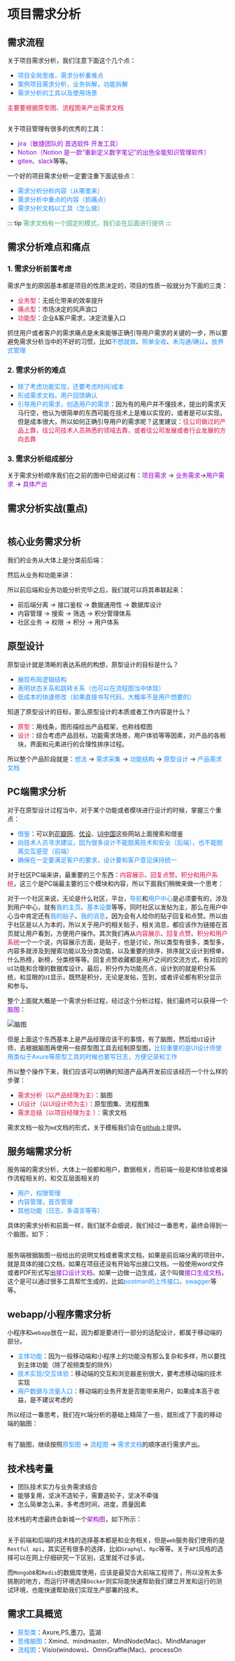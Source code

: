 # 项目需求分析

## 需求流程
关于项目需求分析，我们注意下面这个几个点：
+ <font color=#1E90FF>项目全局思维，需求分析重难点</font>
+ <font color=#1E90FF>案例项目需求分析，业务拆解，功能拆解</font>
+ <font color=#1E90FF>需求分析的工具以及使用场景</font>

<font color=#DD1144>主要要根据原型图、流程图来产出需求文档</font>

<img :src="$withBase('/bigfrontend-devop-3.png')" alt="">

关于项目管理有很多的优秀的工具：
+ <font color=#9400D3>jira（敏捷团队的 首选软件 开发工具）</font>
+ <font color=#9400D3>Notion（Notion 是一款“重新定义数字笔记”的出色全能知识管理软件）</font>
+ <font color=#9400D3>gitee</font>、<font color=#9400D3>slack</font>等等。

一个好的项目需求分析一定要注重下面这些点：
+ <font color=#1E90FF>需求分析分析内容（从哪里来）</font>
+ <font color=#1E90FF>需求分析中重点的内容（抓痛点）</font>
+ <font color=#1E90FF>需求分析文档以工具（怎么做）</font>

::: tip
<font color=#3eaf7c>需求文档有一个固定的模式，我们会在后面进行提供</font>
:::

## 需求分析难点和痛点
### 1. 需求分析前置考虑
需求产生的原因基本都是项目的性质决定的，项目的性质一般就分为下面的三类：
+ <font color=#DD1144>业务型</font>：无纸化带来的效率提升
+ <font color=#DD1144>痛点型</font>：市场决定的风声浪口
+ <font color=#DD1144>功能型</font>：企业&客户需求，决定流量入口

抓住用户或者客户的需求痛点是未来能够正确引导用户需求的关键的一步，所以要避免需求分析当中的不好的习惯，比如<font color=#1E90FF>不想就做</font>、<font color=#1E90FF>照单全收</font>、<font color=#1E90FF>未沟通/确认</font>、<font color=#1E90FF>放养式管理</font>

### 2. 需求分析的难点
+ <font color=#1E90FF>除了考虑功能实现，还要考虑时间/成本</font>
+ <font color=#1E90FF>形成需求文档，用户回馈确认</font>
+ <font color=#1E90FF>引导用户的需求，创造用户的需求</font>：因为有的用户并不懂技术，提出的需求天马行空，他认为很简单的东西可能在技术上是难以实现的，或者是可以实现，但是成本很大，所以如何正确引导用户的需求呢？这里建议：<font color=#DD1144>往公司做过的产品上靠，往公司技术人员熟悉的领域去靠，或者往公司发展或者行业发展的方向去靠</font>

### 3. 需求分析组成部分
关于需求分析顺序我们在之前的图中已经说过有：<font color=#9400D3>项目需求</font> -> <font color=#9400D3>业务需求</font>-><font color=#9400D3>用户需求</font> -> <font color=#9400D3>具体产出</font>

## 需求分析实战(重点)
<img :src="$withBase('/bigfrontend-devop-4.png')" alt="">


## 核心业务需求分析
我们的业务从大体上是分类前后端：
<img :src="$withBase('/bigfrontend-devop-5.png')" alt="">

然后从业务和功能来讲：
<img :src="$withBase('/bigfrontend-devop-6.png')" alt="">

所以前后端和业务功能分析完毕之后，我们就可以将其串联起来：
+ 前后端分离 -> 接口鉴权 -> 数据通用性 -> 数据库设计
+ 内容管理 -> 搜索 -> 筛选 -> 积分管理体系
+ 社区业务 -> 权限 -> 积分 -> 用户体系

## 原型设计
原型设计就是清晰的表达系统的构想，原型设计的目标是什么？
+ <font color=#1E90FF>展现布局逻辑结构</font>
+ <font color=#1E90FF>表明状态关系和跳转关系（也可以在流程图当中体现）</font>
+ <font color=#1E90FF>低成本的快速修改（如果直接书写代码，大概率不是用户想要的）</font>

知道了原型设计的目标，那么原型设计的本质或者工作内容是什么？
+ <font color=#DD1144>原型</font>：用线条，图形描绘出产品框架，也称线框图
+ <font color=#DD1144>设计</font>：综合考虑产品目标，功能需求场景，用户体验等等因素，对产品的各板块，界面和元素进行的合理性排序过程。

所以整个产品阶段就是：<font color=#1E90FF>想法</font> -> <font color=#1E90FF>需求采集</font> -> <font color=#1E90FF>功能结构</font> -> <font color=#1E90FF>原型设计</font> -> <font color=#1E90FF>产品需求文档</font>

## PC端需求分析
对于在原型设计过程当中，对于某个功能或者模块进行设计的时候，掌握三个重点：
+ <font color=#1E90FF>借鉴</font>：可以到[花瓣网](huaban.com)、[优设](uisdc.com)、[UI中国](ui.cn)这些网站上面搜索和借鉴
+ <font color=#1E90FF>向技术人员寻求建议，因为很多设计不能脱离技术和安全（后端），也不能脱离交互感受（前端）</font>
+ <font color=#1E90FF>确保在一定要满足客户的要求，设计要和客户意见保持统一</font>

对于社区PC端来讲，最重要的三个东西：<font color=#DD1144>内容展示</font>、<font color=#DD1144>回复点赞</font>、<font color=#DD1144>积分和用户系统</font>，这三个是PC端最主要的三个模块和内容，所以下面我们稍微来做一个思考：

对于一个社区来说，无论是什么社区，平台，<font color=#1E90FF>导航</font>和<font color=#1E90FF>用户中心</font>是必须要有的，涉及到用户中心，就有<font color=#1E90FF>我的主页</font>、<font color=#1E90FF>基本设置</font>等等，同时社区以发帖为主，那么在用户中心当中肯定还有<font color=#1E90FF>我的贴子</font>、<font color=#1E90FF>我的消息</font>，因为会有人给你的贴子回复和点赞。所以由于社区是以人为本的，所以关于用户的相关贴子，相关消息，都应该作为链接在首页就让用户看到，方便用户操作。其次我们再从<font color=#DD1144>内容展示</font>、<font color=#DD1144>回复点赞</font>、<font color=#DD1144>积分和用户系统</font>一个一个说，内容展示方面，是贴子，也是讨论，所以类型有很多，类型多，内容多就涉及到搜索功能以及分类功能，以及重要的排序，排序就又设计到榜单，什么热榜，新榜，分类榜等等。回复点赞收藏都是用户之间的交流方式，有对应的`UI`功能和合理的数据库设计。最后，积分作为功能亮点，设计到的就是积分系统，和显眼的`UI`显示，既然是积分，无论是发帖，签到，或者评论都有积分显示和参与。

整个上面就大概是一个需求分析过程，经过这个分析过程，我们最终可以获得一个<font color=#9400D3>脑图</font>：

<img :src="$withBase('/bigfrontend-devop-7.png')" alt="脑图">

但是上面这个东西基本上是产品经理应该干的事情，有了脑图，然后给`UI`设计师，去根据脑图再使用一些原型图工具去绘制原型图，<font color=#1E90FF>比较重要的是UI设计师使用类似于Axure等原型工具的时候也要写日志，方便记录和工作</font>

所以整个操作下来，我们应该可以明确的知道产品再开发前应该经历一个什么样的步骤：
+ <font color=#DD1144>需求分析（以产品经理为主）</font>：脑图
+ <font color=#DD1144>UI设计（以UI设计师为主）</font>：原型图集、流程图集
+ <font color=#DD1144>需求总结（以项目经理为主 ）</font>：需求文档

需求文档一般为`md`文档的形式，关于模板我们会在[github](https://github.com/taopoppy/Big-front-end/tree/main/resources)上提供。


## 服务端需求分析
服务端的需求分析，大体上一般都和用户，数据相关，而前端一般是和体验或者操作流程相关的，和交互层面相关的
+ <font color=#1E90FF>用户，权限管理</font>
+ <font color=#1E90FF>内容管理，首页管理</font>
+ <font color=#1E90FF>其他功能（日志，多语言等等）</font>

具体的需求分析和前面一样，我们就不会细说，我们经过一番思考，最终会得到一个脑图，如下：

<img :src="$withBase('/bigfrontend-devop-8.png')" alt="">

服务端根据脑图一般给出的说明文档或者需求文档，如果是前后端分离的项目中，就是具体的接口文档，如果在项目还没有开始写出接口文档，一般使用word文件或者PDF形式写出<font color=#9400D3>接口设计文档</font>、如果一边做一边生成，这个叫做<font color=#9400D3>接口生成文档</font>，这个是可以通过很多工具帮忙生成的，比如<font color=#1E90FF>postman的上传接口</font>、<font color=#1E90FF>swagger</font>等等。

## webapp/小程序需求分析
小程序和`webapp`放在一起，因为都是要进行一部分的适配设计，都属于移动端的部分。

+ <font color=#1E90FF>主体功能</font>：因为一般移动端和小程序上的功能没有那么复杂和多样，所以要找到主体功能（除了视频类型的除外）
+ <font color=#1E90FF>技术实现/交互体验</font>：移动端的交互和浏览器差别很大，要考虑移动端的技术实现
+ <font color=#1E90FF>用户数据与流量入口</font>：移动端的业务开发是否能带来用户，如果成本高于收益，是不建议考虑的

所以经过一番思考，我们在`PC`端分析的基础上精简了一些，就形成了下面的移动端的脑图：

<img :src="$withBase('/bigfrontend-devop-9.png')" alt="">

有了脑图，继续按照<font color=#1E90FF>原型图</font> -> <font color=#1E90FF>流程图</font> -> <font color=#1E90FF>需求文档</font>的顺序进行需求产出。

## 技术栈考量
+ 团队技术实力与业务需求结合
+ 能够复用，坚决不造轮子，需要造轮子，坚决不牵强
+ 怎么简单怎么来，多考虑时间，进度，质量因素

技术栈的考虑最终会新城一个<font color=#9400D3>架构图</font>，如下所示：

<img :src="$withBase('/bigfrontend-devop-10.png')" alt="">

关于前端和后端的技术栈的选择基本都是和业务相关，但是`web`服务我们使用的是`Restful api`，其实还有很多的选择，比如`Graphql`、`Rpc`等等。关于`API`风格的选择可以在网上仔细研究一下区别，这里就不过多说。

而`MongoDB`和`Redis`的数据库使用，应该是最契合大前端工程师了，所以没有太多挑剔的地方，而运行环境选择`Docker`则实际能快速帮助我们建立开发和运行的测试环境，也能快速帮助我们实现生产部署的技术。

## 需求工具概览
+ <font color=#1E90FF>原型类</font>：Axure,PS,墨刀。蓝湖
+ <font color=#1E90FF>思维脑图</font>：Xmind、mindmaster、MindNode(Mac)、MindManager
+ <font color=#1E90FF>流程图</font>：Visio(windows)、OmniGraffle(Mac)、processOn